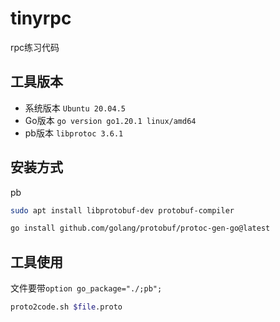 # tinyrpc

rpc练习代码

## 工具版本

- 系统版本 `Ubuntu 20.04.5`
- Go版本 `go version go1.20.1 linux/amd64`
- pb版本 `libprotoc 3.6.1`

## 安装方式

pb

```sh
sudo apt install libprotobuf-dev protobuf-compiler

go install github.com/golang/protobuf/protoc-gen-go@latest
```

## 工具使用

文件要带`option go_package="./;pb";`
```sh
proto2code.sh $file.proto
```